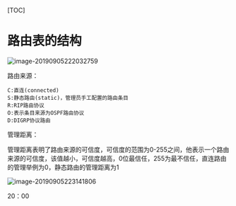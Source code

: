 [TOC]

# 路由表的结构

![image-20190905222032759](/Users/chenyansong/Documents/note/images/computeNetwork/image-20190905222032759.png)

路由来源：

```shell
C:直连(connected)
S:静态路由(static)，管理员手工配置的路由条目
R:RIP路由协议
O:表示条目来源为OSPF路由协议
D:DIGRP协议路由
```

管理距离：

管理距离表明了路由来源的可信度，可信度的范围为0-255之间，他表示一个路由来源的可信度，该值越小，可信度越高，0位最信任，255为最不信任，直连路由的管理举例为0，静态路由的管理距离为1

![image-20190905223141806](/Users/chenyansong/Documents/note/images/computeNetwork/image-20190905223141806.png)

20：00